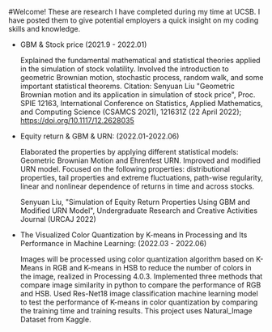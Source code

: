 #Welcome! These are research I have completed during my time at UCSB. I have posted them to give potential employers a quick insight on my coding skills and knowledge.

- GBM & Stock price (2021.9 - 2022.01)

   Explained the fundamental mathematical and statistical theories applied in the simulation of stock volatility. Involved the introduction to geometric Brownian motion, stochastic process, random walk, and some important statistical theorems. 
   Citation: Senyuan Liu "Geometric Brownian motion and its application in simulation of stock price", Proc. SPIE 12163, International Conference on Statistics, Applied Mathematics, and Computing Science (CSAMCS 2021), 121631Z (22 April 2022); https://doi.org/10.1117/12.2628035
   
   
- Equity return & GBM & URN: (2022.01-2022.06)

   Elaborated the properties by applying different statistical models: Geometric Brownian Motion and Ehrenfest URN. Improved and modified URN model. Focused on the following properties: distributional properties, tail properties and extreme fluctuations, path-wise regularity, linear and nonlinear dependence of returns in time and across stocks.
   
   Senyuan Liu, "Simulation of Equity Return Properties Using GBM and Modified URN Model", Undergraduate Research and Creative Activities Journal (URCAJ 2022)
  

- The Visualized Color Quantization by K-means in Processing and Its Performance in Machine Learning: (2022.03 - 2022.06)

   Images will be processed using color quantization algorithm based on K-Means in RGB and K-means in HSB to reduce the number of colors in the image, realized in Processing 4.0.3. Implemented three methods that compare image similarity in python to compare the performance of RGB and HSB. Used Res-Net18 image classification machine learning model to test the performance of K-means in color quantization by comparing the training time and training results. This project uses Natural_Image Dataset from Kaggle. 
